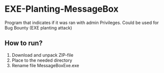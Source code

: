 # EXE-Planting-MessageBox
Program that indicates if it was ran with admin Privileges.
Could be used for Bug Bounty (EXE planting attack)

## How to run?

1. Download and unpack ZIP-file
2. Place to the needed directory
3. Rename file MessageBoxExe.exe


